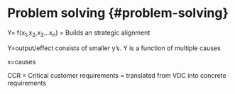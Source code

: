 # Problem solving {#problem-solving}

Y= f(x<sub>1</sub>,x<sub>2</sub>,x<sub>3</sub>...x<sub>n</sub>) = Builds an strategic alignment

Y=output/effect consists of smaller y’s. Y is a function of multiple causes

x=causes

CCR = Critical customer requirements = translated from VOC into concrete requirements